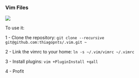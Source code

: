 ### Vim Files

![](http://cl.ly/ViBp/Screen%20Shot%202014-05-25%20at%2010.45.48%20PM.png)

To use it:

1 - Clone the repository:
`git clone --recursive git@github.com:thiagopnts/.vim.git ~`

2 - Link the vimrc to your home:
`ln -s ~/.vim/vimrc ~/.vimrc`

3 - Install plugins:
`vim +PluginInstall +qall`

4 - Profit

